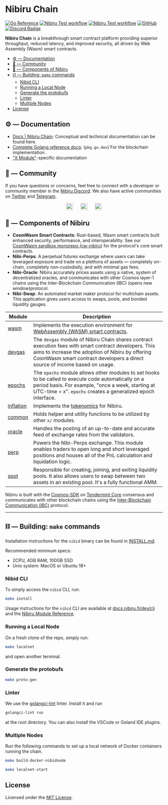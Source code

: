# Nibiru Chain

[![Go Reference](https://pkg.go.dev/badge/github.com/NibiruChain/nibiru.svg)](https://pkg.go.dev/github.com/NibiruChain/nibiru)
[![Nibiru Test workflow][badge-go-linter]][workflow-go-linter]
[![Nibiru Test workflow][badge-go-releaser]][workflow-go-releaser]
[![GitHub][license-badge]](https://github.com/NibiruChain/nibiru/blob/main/LICENSE.md)
[![Discord Badge](https://dcbadge.vercel.app/api/server/nibirufi?style=flat)](https://discord.gg/nibirufi)

**Nibiru Chain** is a breakthrough smart contract platform providing superior throughput, reduced latency, and improved security, all driven by Web Assembly (Wasm) smart contracts.

- [⚙️ — Documentation](#%EF%B8%8F--documentation)
- [💬 — Community](#--community)
- [🧱 — Components of Nibiru](#--components-of-nibiru)
- [⛓️ — Building: `make` commands](#%EF%B8%8F--building-make-commands)
  - [Nibid CLI](#nibid-cli)
  - [Running a Local Node](#running-a-local-node)
  - [Generate the protobufs](#generate-the-protobufs)
  - [Linter](#linter)
  - [Multiple Nodes](#multiple-nodes)
- [License](#license)

## ⚙️ — Documentation

- [Docs | Nibiru Chain](https://nibiru.fi/docs/): Conceptual and technical documentation can be found here. 
- [Complete Golang reference docs](https://pkg.go.dev/github.com/NibiruChain/nibiru): (`pkg.go.dev`) For the blockchain implementation .
- ["X Module"](https://nibiru.fi/docs/dev/x/)-specific documentation

## 💬 — Community

If you have questions or concerns, feel free to connect with a developer or community member in the [Nibiru Discord][social-discord]. We also have active communities on [Twitter][social-twitter] and [Telegram][social-telegram].

<!-- Markdown versions of the social badges 
[![description][discord-badge]][social-discord] 
[![description][twitter-badge]][social-twitter] 
[![description][telegram-badge]][social-telegram]
-->

<p style="display: flex; gap: 24px; justify-content: center; text-align:center">
<a href="https://discord.gg/nibiruchain"><img src="https://img.shields.io/badge/Discord-7289DA?&logo=discord&logoColor=white" alt="Discord" height="22"/></a>
<a href="https://twitter.com/NibiruChain"><img src="https://img.shields.io/badge/Twitter-1DA1F2?&logo=twitter&logoColor=white" alt="Tweet" height="22"/></a>
<a href="https://t.me/nibiruchain"><img src="https://img.shields.io/badge/Telegram-2CA5E0?&logo=telegram&logoColor=white" alt="Telegram" height="22"/></a>
</p>

## 🧱 — Components of Nibiru

- **CosmWasm Smart Contracts**: Rust-based, Wasm smart contracts built enhanced security, performance, and interoperability. See our [CosmWasm sandbox monorepo (cw-nibiru)](https://github.com/NibiruChain/cw-nibiru/tree/main) for the protocol's core smart contracts. 
- **Nibi-Perps**: A perpetual futures exchange where users can take leveraged exposure and trade on a plethora of assets — completely on-chain, completely non-custodially, and with minimal gas fees.
- **Nibi-Oracle**: Nibiru accurately prices assets using a native, system of decentralized oracles, and communicates with other Cosmos layer-1 chains using the Inter-Blockchain Communication (IBC) (opens new window)protocol.
- **Nibi-Swap**: An automated market maker protocol for multichain assets. This application gives users access to swaps, pools, and bonded liquidity gauges.

| Module |  Description |
| --- | --- | 
| [wasm][code-x-wasm] | Implements the execution environment for [WebAssembly (WASM) smart contracts](https://nibiru.fi/docs/wasm/). |
| [devgas][code-x-devgas] | The `devgas` module of Nibiru Chain shares contract execution fees with smart contract developers. This aims to increase the adoption of Nibiru by offering CosmWasm smart contract developers a direct source of income based on usage. |
| [epochs][code-x-epochs] | The `epochs` module allows other modules to set hooks to be called to execute code automatically on a period basis. For example, "once a week, starting at UTC-time = x". `epochs` creates a generalized epoch interface. |
| [inflation][code-x-inflation] | Implements the [tokenomics](https://nibiru.fi/docs/learn/tokenomics.html) for Nibiru. |
| [common][code-x-common] | Holds helper and utility functions to be utilized by other `x/` modules. |
| [oracle][code-x-oracle] | Handles the posting of an up-to-date and accurate feed of exchange rates from the validators. | 
| [perp][code-x-perp] | Powers the Nibi-Perps exchange. This module enables traders to open long and short leveraged positions and houses all of the PnL calculation and liquidation logic. |
| [spot][code-x-spot] | Responsible for creating, joining, and exiting liquidity pools. It also allows users to swap between two assets in an existing pool. It's a fully functional AMM. |

[code-x-common]: https://github.com/NibiruChain/nibiru/tree/main/x/common
[code-x-devgas]: https://nibiru.fi/docs/dev/x/nibiru-chain/devgas.html
[code-x-epochs]: https://github.com/NibiruChain/nibiru/tree/main/x/epochs
[code-x-inflation]: https://github.com/NibiruChain/nibiru/tree/main/x/inflation
[code-x-oracle]: https://github.com/NibiruChain/nibiru/tree/main/x/oracle
[code-x-perp]: https://github.com/NibiruChain/nibiru/tree/main/x/perp
[code-x-spot]: https://github.com/NibiruChain/nibiru/tree/main/x/spot
[code-x-wasm]: https://github.com/NibiruChain/nibiru/tree/main/wasmbinding

Nibiru is built with the [Cosmos-SDK][cosmos-sdk-repo] on [Tendermint Core](https://tendermint.com/core/) consensus and communicates with other blockchain chains using the [Inter-Blockchain Communication (IBC)](https://github.com/cosmos/ibc) protocol.

----

## ⛓️ — Building: `make` commands

Installation instructions for the `nibid` binary can be found in [INSTALL.md](./INSTALL.md).

Recommended minimum specs:

- 2CPU, 4GB RAM, 100GB SSD
- Unix system: MacOS or Ubuntu 18+

### Nibid CLI

To simply access the `nibid` CLI, run:

```bash
make install
```

Usage instructions for the `nibid` CLI are available at [docs.nibiru.fi/dev/cli](https://docs.nibiru.fi/dev/cli/) and the [Nibiru Module Reference](https://docs.nibiru.fi/dev/x/).

### Running a Local Node

On a fresh clone of the repo, simply run:
```bash
make localnet
``` 
and open another terminal.  

### Generate the protobufs

```bash
make proto-gen
```

### Linter

We use the [golangci-lint](https://golangci-lint.run/) linter. Install it and run

```sh
golangci-lint run
```

at the root directory. You can also install the VSCode or Goland IDE plugins.

### Multiple Nodes

Run the following commands to set up a local network of Docker containers running the chain.

```sh
make build-docker-nibidnode

make localnet-start
```

## License

Licensed under the [MIT License](./LICENSE.md).

[license-badge]: https://img.shields.io/badge/License-MIT-blue.svg
[cosmos-sdk-repo]: https://github.com/cosmos/cosmos-sdk
[badge-go-linter]:
https://github.com/NibiruChain/nibiru/actions/workflows/golangci-lint.yml/badge.svg?query=branch%3Amain
[workflow-go-linter]:
https://github.com/NibiruChain/nibiru/actions/workflows/golangci-lint.yml?query=branch%3Amain
[badge-go-releaser]:
https://github.com/NibiruChain/nibiru/actions/workflows/goreleaser.yml/badge.svg?query=branch%3Amain
[workflow-go-releaser]:
https://github.com/NibiruChain/nibiru/actions/workflows/goreleaser.yml?query=branch%3Amain

[social-twitter]: https://twitter.com/NibiruChain
[social-discord]: https://discord.gg/nibirufi
[social-telegram]: https://t.me/nibiruchain

[discord-badge]: https://img.shields.io/badge/Discord-7289DA?&logo=discord&logoColor=white
[twitter-badge]: https://img.shields.io/badge/Twitter-1DA1F2?&logo=twitter&logoColor=white
[telegram-badge]: https://img.shields.io/badge/Telegram-2CA5E0?&logo=telegram&logoColor=white

<!--
[![Twitter Follow](https://img.shields.io/twitter/follow/nibiru_platform.svg?label=Follow&style=social)][social-twitter]

[![version](https://img.shields.io/github/tag/nibiru-labs/nibiru.svg)](https://github.com/NibiruChain/nibiru/releases/latest)

[![Go Report Card](https://goreportcard.com/badge/github.com/NibiruChain/nibiru)](https://goreportcard.com/report/github.com/NibiruChain/nibiru) 

[![API Reference](https://godoc.org/github.com/NibiruChain/nibiru?status.svg)](https://godoc.org/github.com/NibiruChain/nibiru)

[![Discord Chat](https://img.shields.io/discord/704389840614981673.svg)][social-discord]
-->
